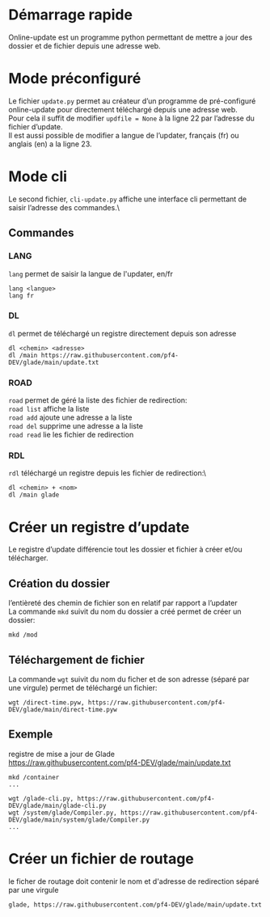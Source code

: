 # Démarrage rapide
Online-update est un programme python permettant de mettre a jour des dossier et de fichier depuis une adresse web.
# Mode préconfiguré
Le fichier `update.py` permet au créateur d’un programme de pré-configuré online-update pour directement téléchargé depuis une adresse web.\
Pour cela il suffit de modifier `updfile = None` à la ligne 22 par l’adresse du fichier d’update.\
Il est aussi possible de modifier a langue de l’updater, français (fr) ou anglais (en) a la ligne 23.
# Mode cli
Le second fichier, `cli-update.py` affiche une interface cli permettant de saisir l’adresse des commandes.\
## Commandes

### LANG
`lang` permet de saisir la langue de l'updater, en/fr

```
lang <langue>
lang fr
```
### DL
`dl` permet de téléchargé un registre directement depuis son adresse

```
dl <chemin> <adresse>
dl /main https://raw.githubusercontent.com/pf4-DEV/glade/main/update.txt
```

### ROAD
`road` permet de géré la liste des fichier de redirection:\
`road list` affiche la liste\
`road add` ajoute une adresse a la liste\
`road del` supprime une adresse a la liste\
`road read` lie les fichier de redirection

### RDL
`rdl` téléchargé un registre depuis les fichier de redirection:\
```
dl <chemin> + <nom>
dl /main glade
```

# Créer un registre d’update
Le registre d’update différencie tout les dossier et fichier à créer et/ou télécharger.
## Création du dossier
l’entièreté des chemin de fichier son en relatif par rapport a l’updater\
La commande `mkd` suivit du nom du dossier a créé permet de créer un dossier:
```
mkd /mod
```
## Téléchargement de fichier
La commande `wgt` suivit du nom du ficher et de son adresse (séparé par une virgule) permet de téléchargé un fichier:
```
wgt /direct-time.pyw, https://raw.githubusercontent.com/pf4-DEV/glade/main/direct-time.pyw
```

## Exemple

registre de mise a jour de Glade\
https://raw.githubusercontent.com/pf4-DEV/glade/main/update.txt
```
mkd /container
...

wgt /glade-cli.py, https://raw.githubusercontent.com/pf4-DEV/glade/main/glade-cli.py
wgt /system/glade/Compiler.py, https://raw.githubusercontent.com/pf4-DEV/glade/main/system/glade/Compiler.py
...
```

# Créer un fichier de routage

le ficher de routage doit contenir le nom et d'adresse de redirection séparé par une virgule
```
glade, https://raw.githubusercontent.com/pf4-DEV/glade/main/update.txt
```